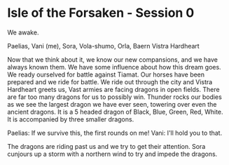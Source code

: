 # Isle of the Forsaken - Session 0 

<our vision fades>
We awake. 

Paelias, Vani (me), Sora, Vola-shumo, Orla, Baern 
Vistra Hardheart 

Now that we think about it, we know our new compansions, and we have always known them. We have some influence about how this dream goes. We ready ourselved for battle against Tiamat. Our horses have been prepared and we ride for battle. 
<our vision fades>
We ride out through the city and Vistra Hardheart greets us, 
<our vision fades>
Vast armies are facing dragons in open fields. There are far too many dragons for us to possibly win. Thunder rocks our bodies as we see the largest dragon we have ever seen, towering over even the ancient dragons. It is a 5 headed dragon of Black, Blue, Green, Red, White. It is accompanied by three smaller dragons.  

Paelias: If we survive this, the first rounds on me!
Vani: I'll hold you to that. 

The dragons are riding past us and we try to get their attention. Sora cunjours up a storm with a northern wind to try and impede the dragons. 